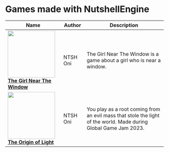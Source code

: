 # Games made with NutshellEngine

| Name | Author | Description |
| ------------- | ------------- | ---------------- |
| [**<img src="https://img.itch.zone/aW1nLzExMTQ4MjY1LnBuZw==/315x250%23c/5nSfVF.png" width="150px"><br>The Girl Near The Window**](https://ntsh-oni.itch.io/the-girl-near-the-window) | NTSH Oni | The Girl Near The Window is a game about a girl who is near a window. |
| [**<img src="https://img.itch.zone/aW1nLzExMjM4MzU3LnBuZw==/315x250%23c/G8GRtW.png" width="150px"><br>The Origin of Light**](https://ntsh-oni.itch.io/the-origin-of-light-ggj-2023) | NTSH Oni | You play as a root coming from an evil mass that stole the light of the world. Made during Global Game Jam 2023. |